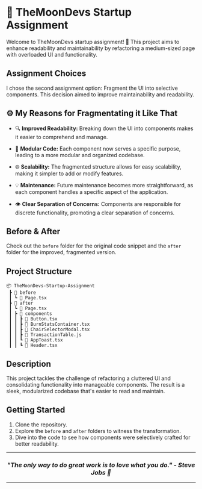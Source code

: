 # 🚀 TheMoonDevs Startup Assignment

Welcome to TheMoonDevs startup assignment! 🚀 This project aims to enhance readability and maintainability by refactoring a medium-sized page with overloaded UI and functionality.

## Assignment Choices

I chose the second assignment option: Fragment the UI into selective components. This decision aimed to improve maintainability and readability.

##  ⚙️ My Reasons for Fragmentating it Like That

- 🔍 **Improved Readability:** Breaking down the UI into components makes it easier to comprehend and manage.

- 🧩 **Modular Code:** Each component now serves a specific purpose, leading to a more modular and organized codebase.

- 🌐 **Scalability:** The fragmented structure allows for easy scalability, making it simpler to add or modify features.

- 💡 **Maintenance:** Future maintenance becomes more straightforward, as each component handles a specific aspect of the application.

- 👁️ **Clear Separation of Concerns:** Components are responsible for discrete functionality, promoting a clear separation of concerns.


## Before & After

Check out the `before` folder for the original code snippet and the `after` folder for the improved, fragmented version.

## Project Structure

```plaintext
📦 TheMoonDevs-Startup-Assignment
 ┣ 📂 before
 ┃ ┗ 📜 Page.tsx
 ┣ 📂 after
 ┃ ┗ 📜 Page.tsx
 ┃ ┣ 📂 components
 ┃ ┃ ┣ 📜 Button.tsx
 ┃ ┃ ┣ 📜 BurnStatsContainer.tsx
 ┃ ┃ ┣ 📜 ChairSelectorModal.tsx
 ┃ ┃ ┣ 📜 TransactionTable.js
 ┃ ┃ ┗ 📜 AppToast.tsx
 ┃ ┃ ┗ 📜 Header.tsx

```

## Description

This project tackles the challenge of refactoring a cluttered UI and consolidating functionality into manageable components. The result is a sleek, modularized codebase that's easier to read and maintain.

## Getting Started

1. Clone the repository.
2. Explore the `before` and `after` folders to witness the transformation.
3. Dive into the code to see how components were selectively crafted for better readability.

<hr/>

 <h3 style="text-align: center; font-style: italic;">"The only way to do great work is to love what you do." - Steve Jobs 🌟</h3>

 <hr/>


